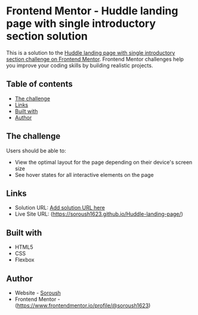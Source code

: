 # Frontend Mentor - Huddle landing page with single introductory section solution

This is a solution to the [Huddle landing page with single introductory section challenge on Frontend Mentor](https://www.frontendmentor.io/challenges/huddle-landing-page-with-a-single-introductory-section-B_2Wvxgi0). Frontend Mentor challenges help you improve your coding skills by building realistic projects. 

## Table of contents

  - [The challenge](#the-challenge) 
  - [Links](#links)
  - [Built with](#built-with)
  - [Author](#author)

## The challenge

Users should be able to:

- View the optimal layout for the page depending on their device's screen size
- See hover states for all interactive elements on the page

## Links

- Solution URL: [Add solution URL here](https://your-solution-url.com)
- Live Site URL: (https://soroush1623.github.io/Huddle-landing-page/)

## Built with

- HTML5
- CSS
- Flexbox

## Author

- Website - [Soroush](https://www.your-site.com)
- Frontend Mentor - (https://www.frontendmentor.io/profile/@soroush1623)

